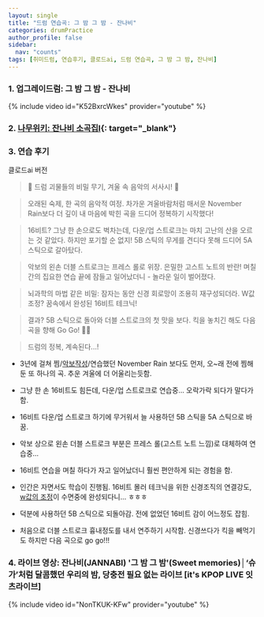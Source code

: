 ```yaml
---
layout: single
title: "드럼 연습곡: 그 밤 그 밤 - 잔나비"
categories: drumPractice
author_profile: false
sidebar:
  nav: "counts"
tags: [취미드럼, 연습후기, 클로드ai, 드럼 연습곡, 그 밤 그 밤, 잔나비]
---
```


### 1. 업그레이드럼: 그 밤 그 밤 - 잔나비

{% include video id="K52BxrcWkes" provider="youtube" %}


### 2. [나무위키: 잔나비 소곡집I](https://namu.wiki/w/%EC%9E%94%EB%82%98%EB%B9%84%20%EC%86%8C%EA%B3%A1%EC%A7%91%20I){: target="_blank"}

### 3. 연습 후기

클로드ai 버전

>🥁 드럼 괴물들의 비밀 무기, 겨울 속 음악의 서사시! 🎸

>오래된 숙제, 한 곡의 음악적 여정. 차가운 겨울바람처럼 매서운 November Rain보다 더 깊이 내 마음에 박힌 곡을 드디어 정복하기 시작했다!

>16비트? 그냥 한 손으로도 벅차는데, 다운/업 스트로크는 마치 고난의 산을 오르는 것 같았다. 하지만 포기할 순 없지! 5B 스틱의 무게를 견디다 못해 드디어 5A 스틱으로 갈아탔다.

>악보의 왼손 더블 스트로크는 프레스 롤로 위장. 은밀한 고스트 노트의 반란! 며칠간의 집요한 연습 끝에 잠들고 일어났더니 - 놀라운 일이 벌어졌다. 

>뇌과학의 마법 같은 비밀: 잠자는 동안 신경 회로망이 조용히 재구성되더라. W값 조정? 꿈속에서 완성된 16비트 테크닉! 

>결과? 5B 스틱으로 돌아와 더블 스트로크의 첫 맛을 보다. 킥을 놓치긴 해도 다음 곡을 향해 Go Go! 🥁🔥

>드럼의 정복, 계속된다...!

- 3년에 걸쳐 찜/[악보작성](https://jinkyeom.github.io/drumscores/%EB%93%9C%EB%9F%BC%EC%95%85%EB%B3%B4-%EB%AE%A4%EC%A6%88%EC%8A%A4%EC%BD%94%EC%96%B44-%EC%82%AC%EC%9A%A9%EB%B2%95/)/연습했던 November Rain 보다도 먼저, 오~래 전에 찜해둔 또 하나의 곡. 추운 겨울에 더 어울리는듯함.
- 그냥 한 손 16비트도 힘든데, 다운/업 스트로크로 연습중... 오락가락 되다가 말다가함.
- 16비트 다운/업 스트로크 하기에 무거워서 늘 사용하던 5B 스틱을 5A 스틱으로 바꿈.
- 악보 상으로 왼손 더블 스트로크 부분은 프레스 롤(고스트 노트 느낌)로 대체하여 연습중...

- 16비트 연습을 며칠 하다가 자고 일어났더니 훨씬 편안하게 되는 경험을 함.
- 인간은 자면서도 학습이 진행됨. 16비트 몰러 테크닉을 위한 신경조직의 연결강도, [w값의 조정](https://jinkyeom.github.io/datascience/AI-%ED%9E%88%EC%8A%A4%ED%86%A0%EB%A6%AC-1-3-AI-%ED%98%81%EB%AA%85%EC%9D%98-%EC%8B%9C%EC%9E%91-%EB%94%A5%EB%9F%AC%EB%8B%9D/#%EC%98%81%EC%83%81-%ED%9B%84%EA%B8%B0-ai-%EB%B0%9C%EC%A0%84%EC%9D%98-%ED%95%B5%EC%8B%AC)이 수면중에 완성되다니... ㅎㅎㅎ
- 덕분에 사용하던 5B 스틱으로 되돌아감. 전에 없었던 16비트 감이 어느정도 잡힘.
- 처음으로 더블 스트로크 흉내정도를 내서 연주하기 시작함. 신경쓰다가 킥을 빼먹기도 하지만 다음 곡으로 go go!!!

### 4. 라이브 영상: 잔나비(JANNABI) '그 밤 그 밤'(Sweet memories)│‘슈가’처럼 달콤했던 우리의 밤, 당충전 필요 없는 라이브 [it's KPOP LIVE 잇츠라이브]

{% include video id="NonTKUK-KFw" provider="youtube" %}
